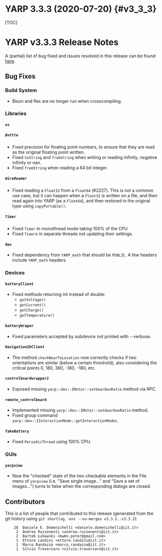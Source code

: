 YARP 3.3.3 (2020-07-20)                                                {#v3_3_3}
=======================

[TOC]

YARP v3.3.3 Release Notes
=========================


A (partial) list of bug fixed and issues resolved in this release can be found
[here](https://github.com/robotology/yarp/issues?q=label%3A%22Fixed+in%3A+YARP+v3.3.3%22).


Bug Fixes
---------

### Build System

* Bison and flex are no longer run when crosscompiling.


### Libraries

#### `os`

##### `Bottle`

* Fixed precision for floating point numbers, to ensure that they are read as
  the original floating point written.
* Fixed `toString` and `fromString` when writing or reading infinity, negative
  infinity or nan.
* Fixed `fromString` when reading a 64 bit integer.

##### `WireReader`

* Fixed reading a `Float32` from a `Float64` (#2227).
  This is not a common use case, but it can happen when a `Float32` is written
  on a file, and then read again into YARP (as a `Float64`), and then restored
  in the original type using `copyPortable()`.

##### `Timer`

* Fixed `Timer` in monothread mode taking 100% of the CPU.
* Fixed `Timer`s in separate threads not updating their settings.

#### `dev`

* Fixed dependency from `YARP_math` that should be `PUBLIC`. A few headers
  include `YARP_math` headers.


### Devices

#### `batteryClient`

* Fixed methods returning int instead of double:
  * `getVoltage()`
  * `getCurrent()`
  * `getCharge()`
  * `getTemperature()`

#### `batteryWraper`

* Fixed parameters accepted by subdevice not printed with --verbose.

#### `Navigation2DClient`
* The method `checkNearToLocation` now correctly checks if two orientations are
  similar (below a certain threshold), also considering the critical points
  0, 180, 360, -180, -180, etc.

#### `controlboardwrapper2`

* Exposed missing `yarp::dev::IMotor::setGearboxRatio` method via RPC.

#### `remote_controlboard`

* Implemented missing `yarp::dev::IMotor::setGearboxRatio` method.
* Fixed group command `yarp::dev::IInteractionMode::getInteractionModes`.

#### `fakeBattery`

* Fixed `PeriodicThread` using 100% CPU.


### GUIs

#### `yarpview`

* Now the "checked" state of the two checkable elements in the File menu of
  `yarpview` (i.e. "Save single image..." and "Save a set of images...") turns
  to false when the corresponding dialogs are closed.


Contributors
------------

This is a list of people that contributed to this release (generated from the
git history using `git shortlog -ens --no-merges v3.3.2..v3.3.3`):
```
    28	Daniele E. Domenichelli <daniele.domenichelli@iit.it>
     2	Andrea Ruzzenenti <andrea.ruzzenenti@iit.it>
     2	Bartek Łukawski <bwmn.peter@gmail.com>
     1	Ettore Landini <ettore.landini@iit.it>
     1	Marco Randazzo <marco.randazzo@iit.it>
     1	Silvio Traversaro <silvio.traversaro@iit.it>
```
